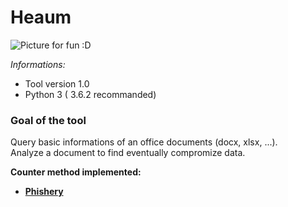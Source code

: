 # Heaum

![Picture for fun :D ](http://www.donjondudragon.fr/site/images/drs/dieux/heaum.png)

*Informations:*
*  Tool version 1.0
*  Python 3 ( 3.6.2 recommanded)

### Goal of the tool 

Query basic informations of an office documents (docx, xlsx, ...).<br>
Analyze a document to find eventually compromize data.

__Counter method implemented:__
*  **[Phishery](https://github.com/ryhanson/phishery)**
